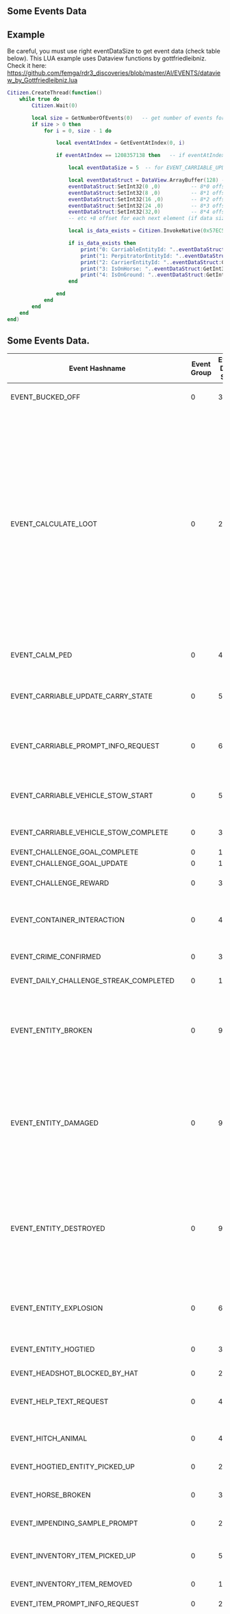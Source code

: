 ## Some Events Data


## Example

Be careful, you must use right eventDataSize to get event data (check table below). This LUA example uses Dataview functions by gottfriedleibniz. Check it here: https://github.com/femga/rdr3_discoveries/blob/master/AI/EVENTS/dataview_by_Gottfriedleibniz.lua 

```lua
Citizen.CreateThread(function()
	while true do
		Citizen.Wait(0) 

		local size = GetNumberOfEvents(0)   -- get number of events for event group SCRIPT_EVENT_QUEUE_AI (0)
		if size > 0 then 
			for i = 0, size - 1 do

				local eventAtIndex = GetEventAtIndex(0, i)

				if eventAtIndex == 1208357138 then   -- if eventAtIndex == GetHashKey("EVENT_CARRIABLE_UPDATE_CARRY_STATE")

					local eventDataSize = 5  -- for EVENT_CARRIABLE_UPDATE_CARRY_STATE data size is 5

					local eventDataStruct = DataView.ArrayBuffer(128) -- buffer must be 8*eventDataSize or bigger
					eventDataStruct:SetInt32(0 ,0)		 	-- 8*0 offset for 0 element of eventData	
					eventDataStruct:SetInt32(8 ,0)    	  	-- 8*1 offset for 1 element of eventData		
					eventDataStruct:SetInt32(16 ,0)			-- 8*2 offset for 2 element of eventData	
					eventDataStruct:SetInt32(24 ,0)			-- 8*3 offset for 3 element of eventData	
					eventDataStruct:SetInt32(32,0)    		-- 8*4 offset for 4 element of eventData		
					-- etc +8 offset for each next element (if data size is bigger then 5)

					local is_data_exists = Citizen.InvokeNative(0x57EC5FA4D4D6AFCA,0,i,eventDataStruct:Buffer(),eventDataSize)	-- GET_EVENT_DATA

					if is_data_exists then
						print("0: CarriableEntityId: "..eventDataStruct:GetInt32(0))
						print("1: PerpitratorEntityId: "..eventDataStruct:GetInt32(8))
						print("2: CarrierEntityId: "..eventDataStruct:GetInt32(16))
						print("3: IsOnHorse: "..eventDataStruct:GetInt32(24))
						print("4: IsOnGround: "..eventDataStruct:GetInt32(32))
					end

				end
			end
		end
	end
end)
```

<h2>Some Events Data.</h2>

Event Hashname | Event Group | Event Data Size | Known Event Data Elements
----------- | ------------- | -------------------------- | ----------
EVENT_BUCKED_OFF | 0 | 3 | 0 - rider id<br> 1 - mount id<br> 2 - <em>unknown</em>
EVENT_CALCULATE_LOOT | 0 | 26 | 0 - <em>unknown</em><br> 1 - <em>unknown</em><br> 2 - inventory item hash<br> 3 - consumable action hash<br> 4 - <em>unknown</em><br> 5 - <em>unknown</em><br> 6 - <em>unknown</em><br> 7 - <em>unknown</em><br> 8 - <em>unknown</em><br> 9 - <em>unknown</em><br> 10 - <em>unknown</em><br> 11 - <em>unknown</em><br> 12 - <em>unknown</em><br> 13 - <em>unknown</em><br> 14 - <em>unknown</em><br> 15 - <em>unknown</em><br> 16 - <em>unknown</em><br> 17 - <em>unknown</em><br> 18 - <em>unknown</em><br> 19 - <em>unknown</em><br> 20 - <em>unknown</em><br> 21 - <em>unknown</em><br> 22 - <em>unknown</em><br> 23 - looter entity id<br> 24 - looted entity id<br> 25 - <em>unknown</em> 
EVENT_CALM_PED | 0 | 4 | 0 - calmer ped id<br> 1 - mount ped id<br> 2 - CalmTypeId ( [list](#calm-type-ids) )<br> 3 - isFullyCalmed
EVENT_CARRIABLE_UPDATE_CARRY_STATE | 0 | 5 | 0 - CarriableEntityId<br> 1 - PerpitratorEntityId<br> 2 - CarrierEntityId<br> 3 - IsOnHorse<br> 4 - IsOnGround
EVENT_CARRIABLE_PROMPT_INFO_REQUEST | 0 | 6 | 0 - CarriableEntityId<br> 1 - carry action id ( [list](#carry-action-ids) )<br> 2 - <em>unknown</em><br> 3 - vehicle entity id (parent id)<br> 4 - <em>unknown</em><br> 5 - <em>unknown</em>
EVENT_CARRIABLE_VEHICLE_STOW_START | 0 | 5 | 0 - <em>unknown</em><br> 1 - carriable entity id<br> 2 - vehicle entity id<br> 3 - <em>unknown</em><br> 4 - <em>unknown</em>
EVENT_CARRIABLE_VEHICLE_STOW_COMPLETE | 0 | 3 | 0 - <em>unknown</em><br> 1 - vehicle entity id<br> 2 - isItemToAddCancelled
EVENT_CHALLENGE_GOAL_COMPLETE | 0 | 1 | 0 - challenge goal hash ( [list](https://github.com/femga/rdr3_discoveries/blob/master/AI/EVENTS/challenge_goals.lua) )
EVENT_CHALLENGE_GOAL_UPDATE | 0 | 1 | 0 - challenge goal hash ( [list](https://github.com/femga/rdr3_discoveries/blob/master/AI/EVENTS/challenge_goals.lua) )
EVENT_CHALLENGE_REWARD | 0 | 3 | 0 - challenge reward hash<br> 1 - <em>unknown</em><br> 2 - <em>unknown</em>
EVENT_CONTAINER_INTERACTION | 0 | 4 | 0 - searcher ped id<br> 1 - searched entity id<br> 2 - <em>unknown</em><br> 3 - isContainerClosed after interaction
EVENT_CRIME_CONFIRMED | 0 | 3 | 0 - crime type hash ( [list](https://github.com/femga/rdr3_discoveries/blob/master/AI/EVENTS/crime_types.lua) )<br> 1 - criminal ped id<br> 2 - witness
EVENT_DAILY_CHALLENGE_STREAK_COMPLETED | 0 | 1 | 0 - <em>unknown</em> (??? isDailyChallengeStreakCompleted)
EVENT_ENTITY_BROKEN | 0 | 9 | 0 - broken entity id<br> 1 - <em>unknown</em> <br> 2 - <em>unknown</em><br> 3 - <em>unknown</em><br> 4 - <em>unknown</em><br> 5 - <em>unknown</em><br> 6 - <em>unknown</em><br> 7 - <em>unknown</em><br> 8 - <em>unknown</em>
EVENT_ENTITY_DAMAGED | 0 | 9 | 0 - damaged entity id<br> 1 - object (or ped id) that caused damage to the entity <br> 2 - weaponHash that damaged the entity ( [list](https://github.com/femga/rdr3_discoveries/blob/master/weapons/weapons.lua) )<br> 3 - ammo hash that damaged the entity ( [list](https://github.com/femga/rdr3_discoveries/blob/master/weapons/ammo_types.lua) )<br> 4 - <em>unknown</em><br> 5 - <em>unknown</em><br> 6 - <em>unknown</em><br> 7 - <em>unknown</em><br> 8 - <em>unknown</em>
EVENT_ENTITY_DESTROYED | 0 | 9 | 0 - destroyed entity id<br> 1 - object (or ped id) that caused damage to the entity<br> 2 - weaponHash that damaged the entity  ( [list](https://github.com/femga/rdr3_discoveries/blob/master/weapons/weapons.lua) )<br> 3 - ammo hash that damaged the entity ( [list](https://github.com/femga/rdr3_discoveries/blob/master/weapons/ammo_types.lua) )<br> 4 - <em>unknown</em><br> 5 - <em>unknown</em><br> 6 - <em>unknown</em><br> 7 - <em>unknown</em><br> 8 - <em>unknown</em>
EVENT_ENTITY_EXPLOSION | 0 | 6 | 0 - ped id who did explosion<br> 1 - <em>unknown</em><br> 2 - weaponhash( [list](https://github.com/femga/rdr3_discoveries/blob/master/weapons/weapons.lua) )<br> 3 - <em>unknown</em><br> 4 - <em>unknown</em><br> 5 - <em>unknown</em>
EVENT_ENTITY_HOGTIED | 0 | 3 | 0 - hogtied entity id<br> 1 - hogtier ped id<br> 2 - <em>unknown</em>
EVENT_HEADSHOT_BLOCKED_BY_HAT | 0 | 2 | 0 - Victim entity id<br> 1 - Inflictor entity id
EVENT_HELP_TEXT_REQUEST | 0 | 4 |  0 - <em>unknown</em><br> 1 - tutorial flag hash ( [list](https://github.com/femga/rdr3_discoveries/blob/master/AI/EVENTS/tutorial_flags.lua) )<br> 2 - <em>unknown</em><br> 3 - inventory item hash
EVENT_HITCH_ANIMAL | 0 | 4 | 0 - rider ped id<br> 1 - mount ped id<br> 2 - isAnimalHitched<br> 3 - hitching type id
EVENT_HOGTIED_ENTITY_PICKED_UP | 0 | 2 | 0 - hogtied ped id<br> 1 - carrier ped id
EVENT_HORSE_BROKEN | 0 | 3 | 0 - rider ped id<br> 1 - broken horse ped id<br> 2 - HorseBrokenEventTypeId ( [list](#horse-broken-event-type-ids) )
EVENT_IMPENDING_SAMPLE_PROMPT | 0 | 2 | 0 - <em>unknown</em><br> 1 - inventory item hash
EVENT_INVENTORY_ITEM_PICKED_UP | 0 | 5 | 0 - inventory item hash<br> 1 - picked up entity model <br> 2 - isItemWasUsed<br> 3 - isItemWasBought<br> 4 - picked up entity id 
EVENT_INVENTORY_ITEM_REMOVED | 0 | 1 | 0 - inventory item hash
EVENT_ITEM_PROMPT_INFO_REQUEST | 0 | 2 | 0 - entity id, requesting prompt info<br> 1 - inventory item hash
EVENT_LOOT | 0 | 36 | 0 - <em>unknown</em><br> 1 - <em>unknown</em><br> 2 - inventory item hash<br> 3 - <em>unknown</em><br> 4 - <em>unknown</em><br> 5 - <em>unknown</em><br> 6 - <em>unknown</em><br> 7 - <em>unknown</em><br> 8 - <em>unknown</em><br> 9 - <em>unknown</em><br> 10 - <em>unknown</em><br> 11 - <em>unknown</em><br> 12 - <em>unknown</em><br> 13 - <em>unknown</em><br> 14 - <em>unknown</em><br> 15 - <em>unknown</em><br> 16 - <em>unknown</em><br> 17 - <em>unknown</em><br> 18 - <em>unknown</em><br> 19 - <em>unknown</em><br> 20 - <em>unknown</em><br> 21 - <em>unknown</em><br> 22 - weaponhash( [list](https://github.com/femga/rdr3_discoveries/blob/master/weapons/weapons.lua) )<br> 23 - <em>unknown</em><br> 24 - <em>unknown</em><br> 25 - <em>unknown</em><br> 26 - LooterId<br> 27 - LootedId<br> 28 - Looted entity model<br> 29 - LootedCompositeHashid<br> 30 - <em>unknown</em><br> 31 - <em>unknown</em><br> 32 - <em>unknown</em><br> 33 - <em>unknown</em><br> 34 - <em>unknown</em><br> 35 - <em>unknown</em>  
EVENT_LOOT_COMPLETE | 0 | 3 | 0 - looterId<br> 1 - Looted entity id<br> 2 - isLootSuccess
EVENT_LOOT_PLANT_START | 0 | 36 | 0 - NumGivenRewards<br> 1 - <em>unknown</em><br> 2 - <em>unknown</em><br> 3 - <em>unknown</em><br> 4 - <em>unknown</em><br> 5 - <em>unknown</em><br> 6 - <em>unknown</em><br> 7 - <em>unknown</em><br> 8 - <em>unknown</em><br> 9 - <em>unknown</em><br> 10 - <em>unknown</em><br> 11 - <em>unknown</em><br> 12 - <em>unknown</em><br> 13 - <em>unknown</em><br> 14 - <em>unknown</em><br> 15 - <em>unknown</em><br> 16 - <em>unknown</em><br> 17 - <em>unknown</em><br> 18 - <em>unknown</em><br> 19 - <em>unknown</em><br> 20 - <em>unknown</em><br> 21 - <em>unknown</em><br> 22 - <em>unknown</em><br> 23 - OriginalTargetSpawnLocation<br> 24 - <em>unknown</em><br> 25 - <em>unknown</em><br> 26 - LooterId<br> 27 - LootedId<br> 28 - <em>unknown</em><br> 29 - LootedCompositeHashId<br> 30 - LootedPedStatHashName<br> 31 - LootedEntityWasAnimal<br> 32 - LootedEntityWasBird<br> 33 - <em>unknown</em><br> 34 - LootingBehaviorType<br> 35 - <em>unknown</em>  
EVENT_LOOT_VALIDATION_FAIL | 0 | 2 | 0 - fail reason id ( [list](#event_loot_validation_fail-fail-reason-ids) )<br> 1 - looted_entity
EVENT_MISS_INTENDED_TARGET | 0 | 3 | 0 - shooter ped id<br> 1 - entity id that was shot<br> 2 - weaponhash( [list](https://github.com/femga/rdr3_discoveries/blob/master/weapons/weapons.lua) )
EVENT_MOUNT_OVERSPURRED | 0 | 6 | 0 - rider id<br> 1 - mount id<br> 2 - <em>unknown</em><br> 3 - the number of times the horse has overspurred<br> 4 - maximum number or times the horse can be overspurred before buck off rider<br> 5 - <em>unknown</em> 
EVENT_NETWORK_AWARD_CLAIMED | 1 | 12 | 0 - request id<br> 1 - <em>unknown</em><br> 2 - <em>unknown</em><br> 3 - <em>unknown</em><br> 4 - <em>unknown</em><br> 5 - result code<br> 6 - awarded xp amount<br> 7 - awarded rank amount<br> 8 - awarded cash amount<br> 9 - awarded gold amount<br> 10 - <em>unknown</em><br> 11 - <em>unknown</em>
EVENT_NETWORK_CASHINVENTORY_TRANSACTION | 1 | 6 | 0 - transaction id<br> 1 - <em>unknown</em><br> 2 - failed<br> 3 - result code<br> 4 - items amount<br> 5 - action hash
EVENT_NETWORK_LOOT_CLAIMED | 1 | 9 | 0 - request id<br> 1 - <em>unknown</em><br> 2 - <em>unknown</em><br> 3 - <em>unknown</em><br> 4 - <em>unknown</em><br> 5 - result code<br> 6 - <em>unknown</em><br> 7 - status<br> 8 - <em>unknown</em> 
EVENT_NETWORK_MINIGAME_REQUEST_COMPLETE | 1 | 6 | 0 - seatRequestData0<br> 1 - seatRequestData1<br> 2 - seatRequestData2<br> 3 - seatRequestData3<br> 4 - isSuccess<br> 5 - MinigameErrorCodeHash ( [list](https://github.com/femga/rdr3_discoveries/blob/master/AI/EVENTS/minigame_error_codes.lua ) )
EVENT_NETWORK_SESSION_MERGE_END | 1 | 1 | 0 - session message id ( [list](#event_network_session_merge_end-message-ids) )
EVENT_NETWORK_SESSION_MERGE_START | 1 | 1 | 0 - session message id ( [list](#event_network_session_merge_start-message-ids) )
EVENT_OBJECT_INTERACTION | 0 | 10 | 0 - ped id<br> 1 - interaction entity id <br> 2 - inventory item hash<br> 3 - inventory item quantity<br> 4 - <em>unknown</em><br> 5 - <em>unknown</em><br>6 - <em>unknown</em><br> 7 - <em>unknown</em><br> 8 - scenario point id<br> 9 - <em>unknown</em>
EVENT_PED_ANIMAL_INTERACTION | 0 | 3 | 0 - ped id<br> 1 - animal ped id<br> 2 - interaction type hash
EVENT_PED_CREATED | 0 | 1 | 0 - ped id that was created
EVENT_PED_DESTROYED | 0 | 1 | 0 - <em>unknown</em> (??? destroyed ped id)
EVENT_PED_HAT_KNOCKED_OFF | 0 | 2 | 0 - ped id<br> 1 - hat entity id
EVENT_PED_WHISTLE | 0 | 2 | 0 - whistler ped id<br> 1 - whistle type ( [list](https://github.com/femga/rdr3_discoveries/blob/master/AI/EVENTS/aud_ped_whistle_types.lua) )
EVENT_PICKUP_CARRIABLE | 0 | 4 | 0 - carrier ped id<br> 1 - carriable entity id<br> 2 - isPickupDoneFromParent<br> 3 - carrier mount ped id (parent id)
EVENT_PLACE_CARRIABLE_ONTO_PARENT | 0 | 6 | 0 - perpitrator entity id <br> 1 - carriable entity id<br> 2 - carrier id(parent id)<br> 3 - <em>unknown</em><br> 4 - isCarriedEntityAPelt<br> 5 - inventory item hash
EVENT_PLAYER_COLLECTED_AMBIENT_PICKUP | 0 | 8 | 0 - pickup name hash<br> 1 - <em>unknown</em> (??? pickup entity id)<br> 2 - player id<br> 3 - pickup model hash<br> 4 - <em>unknown</em><br> 5 - <em>unknown</em><br> 6 - collected inventory item quantity<br> 7 - inventory item hash
EVENT_PLAYER_ESCALATED_PED | 0 | 2 | 0 - player ped id<br> 1 - escalated ped id
EVENT_PLAYER_HAT_EQUIPPED | 0 | 10 | 0 - player ped id<br> 1 - hat entity id<br> 2 - hat drawble hash<br> 3 - hat albedo hash<br> 4 - hat normal hash<br> 5 - hat material hash<br> 6 - hat palette hash<br> 7 - hat tint1<br> 8 - hat tint2<br> 9 - hat tint3 
EVENT_PLAYER_HAT_KNOCKED_OFF | 0 | 5 | 0 - player ped id<br> 1 - ped id who threw off player hat<br> 2 - hat entity id<br> 3 - <em>unknown</em><br> 4 - <em>unknown</em>
EVENT_PLAYER_MOUNT_WILD_HORSE | 0 | 1 | 0 - wild horse ped id
EVENT_PLAYER_PROMPT_TRIGGERED | 0 | 10 | 0 - prompt type id ( [list](#prompt-type-ids) )<br> 1 - <em>unknown</em><br> 2 - target entity id<br> 3 - <em>unknown</em> (??? discovered inventory item)<br> 4 - <em>unknown</em><br> 5 - <em>unknown</em><br> 6 - <em>unknown</em><br> 7 - discoverable entity type id ( [list](#discoverable-entity-type-ids) )<br> 8 - <em>unknown</em><br> 9 - kit_emote_action hash ( [list](https://github.com/femga/rdr3_discoveries/blob/master/animations/kit_emotes_list.lua) )
EVENT_RAN_OVER_PED | 0 | 2 | 0 - <em>unknown</em><br> 1 - ped id that was ran over
EVENT_REVIVE_ENTITY | 0 | 3 | 0 - VictimEntityId<br> 1 - reviver ped id<br> 2 - used inventory item hash
EVENT_SCENARIO_ADD_PED | 0 | 2 | 0 - iScriptUID<br> 1 - <em>unknown</em>
EVENT_SCENARIO_DESTROY_PROP | 0 | 2 | 0 - iScriptUID<br> 1 - <em>unknown</em>
EVENT_SCENARIO_REMOVE_PED | 0 | 2 | 0 - iScriptUID<br> 1 - <em>unknown</em>
EVENT_SHOCKING_ITEM_STOLEN | 0 | 3 | 0 - ped id<br> 1 - ped id<br> 2 - carriable entity id
EVENT_SHOT_FIRED_BULLET_IMPACT | 0 | 1 | 0 - entity id that bullet hit
EVENT_SHOT_FIRED_WHIZZED_BY | 0 | 1 | 0 - entity id that was shot
EVENT_STAT_VALUE_CHANGED | 0 | 2 | 0 - stat value type hash ( [list](https://github.com/femga/rdr3_discoveries/blob/master/AI/EVENTS/stat_values.lua) )<br> 1 - unknown
EVENT_TRIGGERED_ANIMAL_WRITHE | 0 | 2 | 0 - animal ped id<br> 1 - ped id who damaged animal
EVENT_UI_ITEM_INSPECT_ACTIONED | 0 | 6 | 0 - <em>unknown</em><br> 1 - <em>unknown</em><br> 2 - <em>unknown</em><br> 3 - <em>unknown</em><br> 4 - <em>unknown</em> (??? FitsSlot hash)<br> 5 - <em>unknown</em>
EVENT_UI_QUICK_ITEM_USED | 0 | 6 |  0 - <em>unknown</em><br> 1 - <em>unknown</em><br> 2 - <em>unknown</em><br> 3 - <em>unknown</em><br> 4 - <em>unknown</em> (??? FitsSlot hash)<br> 5 - entity id, item was used for
EVENT_VEHICLE_CREATED | 0 | 1 | 0 - vehicle id that was created
EVENT_VEHICLE_DESTROYED | 0 | 1 | 0 - <em>unknown</em> (??? destroyed vehicle id)



## Some events info

### EVENT_LOOT_VALIDATION_FAIL: fail reason ids

ID | Value
----------- | -------------------------- 
0 | LVFC_NONE
1 | LVFC_UNKNOWN
2 | LVFC_MISSING_REQUIRED_WEAPON
3 | LVFC_TARGET_IS_TOO_DECOMPOSED
4 | LVFC_INVENTORY_FULL
5 | LVFC_PERFORMER_IS_WANTED
6 | LVFC_LEGENDARY_ANIMAL_DAMAGED_UNCLEANLY
7 | LVFC_ONLY_SAMPLING_ALLOWED_FOR_THIS_ANIMAL



### EVENT_NETWORK_SESSION_MERGE_END: message ids

ID | Value
----------- | -------------------------- 
0 | MR_Unknown
1 | MR_Proximity
2 | MR_Region
3 | MR_Warp
4 | MR_Invite
5 | MR_EnterSession
7 | MR_Count



### EVENT_NETWORK_SESSION_MERGE_START: message ids

ID | Value
----------- | -------------------------- 
0 | MR_Unknown
1 | MR_Proximity
2 | MR_Region
3 | MR_Warp
4 | MR_Invite
5 | MR_EnterSession
7 | MR_Count




### Prompt type ids

ID | Value
----------- | -------------------------- 
0 | PP_SCENARIO
1 | PP_MOUNT
2 | PP_VEHICLE
3 | PP_GREET
4 | PP_INSULT
5 | PP_HORSEINTERACT
6 | PP_HORSETRANSFER
7 | PP_ROB
8 | PP_DRAW_WEAPON
9 | PP_INTERACTION_LOCKON
10 | PP_HORSEDETACH
11 | PP_HORSELEADING
12 | PP_USE_DPS
13 | PP_SURRENDER_FOR_ARREST
14 | PP_SURRENDER_REACH_WEAPON
15 | PP_DUEL
16 | PP_INTERJECT_POS
17 | PP_INTERJECT_NEG
18 | PP_STOP_VEHICLE
19 | PP_ROB_POS
20 | PP_ROB_NEG
21 | PP_STOP_WITNESS
22 | PP_HORSE_INSULT
23 | PP_DPS_AUTO_SIT
24 | PP_CROUCH
25 | PP_REQUEST_RIDE
26 | PP_CALL_ANIMAL
27 | PP_HORSE_CALM
28 | PP_HORSE_ITEMS
29 | PP_HORSE_CALLOUT
30 | PP_STUDY
31 | PP_HORSE_FOLLOW
32 | PP_HORSE_STAY
33 | PP_HORSE_FLEE
34 | PP_TRACK_ANIMAL
35 | PP_TARGET_INFO
36 | PP_RELOAD_WEAPON
37 | PP_EMOTE_TAUNT
38 | PP_EMOTE_GREET
39 | PP_EMOTE_REACT
40 | PP_EMOTE_ACTION
41 | PP_EMOTE_FLOURISH
42 | PP_LEAVE_DPS
43 | PP_ILO_MELEE
44 | PP_HORSE_CARE
45 | PP_HORSE_WEAPONS_HOLD
46 | PP_HORSE_WEAPONS
47 | PP_HORSE_PROXIMITY_INTERACT
48 | PP_TRANSPORT_TRANSITION
49 | PP_HORSE_BRUSH
50 | PP_HORSE_FEED
51 | PP_INTERACTION_LOCKON_GROUP
52 | PP_ANIMAL_INTERACT
53 | PP_MELEE_STEALTH_KILL
54 | PP_SADDLE_WEAPONS_HOLD
55 | PP_EMOTE_WHEEL
56 | PP_TOGGLE_SCOPE
57 | PP_SWITCH_FIRING_MODE
58 | PP_EMOTE_GROUP_LINK
59 | PP_EMOTE_GROUP_LINK_BACK
60 | PP_EMOTE_TWIRL_GUN_HOLD
61 | PP_EMOTE_TWIRL_GUN_VAR_A
62 | PP_EMOTE_TWIRL_GUN_VAR_B
63 | PP_EMOTE_TWIRL_GUN_VAR_C
64 | PP_EMOTE_TWIRL_GUN_VAR_D
65 | PP_SURRENDER_BREAK_OUT
66 | PP_EMOTE_DANCE_FLOOR





### Discoverable entity type ids

ID | Value
----------- | -------------------------- 
0 | DISCOVERABLE_CHARACTERS
1 | DISCOVERABLE_ANIMALS
2 | DISCOVERABLE_PLANTS
3 | DISCOVERABLE_MISC




### Horse broken event type ids

ID | Value
----------- | -------------------------- 
0 | HBET_STARTED
1 | HBET_FAILED
2 | HBET_SUCCESS
3 | HBET_CANCELLED




### Calm type ids

ID | Value
----------- | -------------------------- 
0 | CT_CALM
1 | CT_SHORT_PAT
2 | CT_SHORT_PAT_START
3 | CT_LONG_PAT
4 | CT_LONG_PAT_START
5 | CT_VERBAL_AFFIRMATION_ONLY


### Carry action ids

ID | Value
----------- | -------------------------- 
-1 | CARRY_ACTION_TYPE_ANY
0 | CARRY_ACTION_TYPE_HOGTIE
1 | CARRY_ACTION_TYPE_DEAD
2 | CARRY_ACTION_TYPE_CARRIABLE
3 | CARRY_ACTION_TYPE_CUT_FREE
4 | CARRY_ACTION_TYPE_PICKUP_FROM_GROUND
5 | CARRY_ACTION_TYPE_PICKUP_FROM_MOUNT
6 | CARRY_ACTION_TYPE_PLACE_ON_GROUND
7 | CARRY_ACTION_TYPE_PLACE_ON_MOUNT
8 | CARRY_ACTION_TYPE_PLACE_ON_VEHICLE
9 | CARRY_ACTION_TYPE_MERCY_KILL
10 | CARRY_ACTION_TYPE_PICKUP_WHILE_SWIMMING

